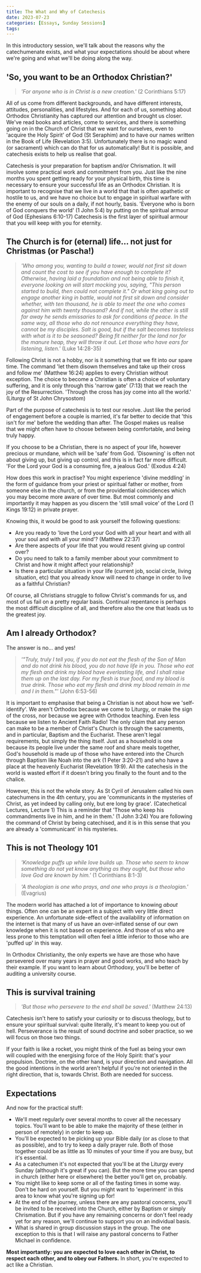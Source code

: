 ```yaml
---
title: The What and Why of Catechesis
date: 2023-07-23
categories: [Essays, Sunday Sessions]
tags:
---
```


In this introductory session, we'll talk about the reasons why the catechumenate exists, and what your expectations should be about where we're going and what we'll be doing along the way.

## 'So, you want to be an Orthodox Christian?'

> *'For anyone who is in Christ is a new creation.'* (2 Corinthians 5:17)

All of us come from different backgrounds, and have different interests, attitudes, personalities, and lifestyles. And for each of us, something about Orthodox Christianity has captured our attention and brought us closer. We've read books and articles, come to services, and there is something going on in the Church of Christ that we want for ourselves, even to 'acquire the Holy Spirit' of God (St Seraphim) and to have our names written in the Book of Life (Revelation 3:5). Unfortunately there is no magic wand (or sacrament) which can do that for us automatically! But it is possible, and catechesis exists to help us realise that goal.

Catechesis is your preparation for baptism and/or Chrismation. It will involve some practical work and commitment from you. Just like the nine months you spent getting ready for your physical birth, this time is necessary to ensure your successful life as an Orthodox Christian. It is important to recognise that we live in a world that that is often apathetic or hostile to us, and we have no choice but to engage in spiritual warfare with the enemy of our souls on a daily, if not hourly, basis. 'Everyone who is born of God conquers the world' (1 John 5:4) by putting on the spiritual armour of God (Ephesians 6:10-17) Catechesis is the first layer of spiritual armour that you will keep with you for eternity.

## The Church is for (eternal) life… not just for Christmas (or Pascha!)

> *'Who among you, wanting to build a tower, would not first sit down and count the cost to see if you have enough to complete it? Otherwise, having laid a foundation and not being able to finish it, everyone looking on will start mocking you, saying, "This person started to build, then could not complete it." Or what king going out to engage another king in battle, would not first sit down and consider whether, with ten thousand, he is able to meet the one who comes against him with twenty thousand? And if not, while the other is still far away he sends emissaries to ask for conditions of peace. In the same way, all those who do not renounce everything they have, cannot be my disciples. Salt is good, but if the salt becomes tasteless with what is it to be seasoned? Being fit neither for the land nor for the manure heap, they will throw it out. Let those who have ears for listening, listen.'* (Luke 14:28-35)

Following Christ is not a hobby, nor is it something that we fit into our spare time. The command 'let them disown themselves and take up their cross and follow me' (Matthew 16:24) applies to every Christian without exception. The choice to become a Christian is often a choice of voluntary suffering, and it is only through this 'narrow gate' (7:13) that we reach the joy of the Resurrection. 'Through the cross has joy come into all the world.' (Liturgy of St John Chrysostom)

Part of the purpose of catechesis is to test our resolve. Just like the period of engagement before a couple is married, it's far better to decide that 'this isn't for me' before the wedding than after. The Gospel makes us realise that we might often have to choose between being comfortable, and being truly happy.

If you choose to be a Christian, there is no aspect of your life, however precious or mundane, which will be 'safe' from God. 'Disowning' is often not about giving up, but giving up control, and this is in fact far more difficult. 'For the Lord your God is a consuming fire, a jealous God.' (Exodus 4:24)

How does this work in practise? You might experience 'divine meddling' in the form of guidance from your priest or spiritual father or mother, from someone else in the church, or from the providential coincidences which you may become more aware of over time. But most commonly and importantly it may happen as you discern the 'still small voice' of the Lord (1 Kings 19:12) in private prayer.

Knowing this, it would be good to ask yourself the following questions:

- Are you ready to 'love the Lord your God with all your heart and with all your soul and with all your mind'? (Matthew 22:37)
- Are there aspects of your life that you would resent giving up control over?
- Do you need to talk to a family member about your commitment to Christ and how it might affect your relationship?
- Is there a particular situation in your life (current job, social circle, living situation, etc) that you already know will need to change in order to live as a faithful Christian?

Of course, all Christians struggle to follow Christ's commands for us, and most of us fail on a pretty regular basis. Continual repentance is perhaps the most difficult discipline of all, and therefore also the one that leads us to the greatest joy.

## Am I already Orthodox?

The answer is no... and yes!

> *'"Truly, truly I tell you, if you do not eat the flesh of the Son of Man and do not drink his blood, you do not have life in you. Those who eat my flesh and drink my blood have everlasting life, and I shall raise them up on the last day. For my flesh is true food, and my blood is true drink. Those who eat my flesh and drink my blood remain in me and I in them."'* (John 6:53-56)

It is important to emphasise that being a Christian is not about how we 'self-identify'. We aren't Orthodox because we come to Liturgy, or make the sign of the cross, nor because we agree with Orthodox teaching. Even less because we listen to Ancient Faith Radio! The only claim that any person can make to be a member of Christ's Church is through the sacraments, and in particular, Baptism and the Eucharist. These aren't legal requirements, but simply the thing itself. Just as a household is one because its people live under the same roof and share meals together, God's household is made up of those who have entered into the Church through Baptism like Noah into the ark (1 Peter 3:20-21) and who have a place at the heavenly Eucharist (Revelation 19:9). All the catechesis in the world is wasted effort if it doesn't bring you finally to the fount and to the chalice.

However, this is not the whole story. As St Cyril of Jerusalem called his own catechumens in the 4th century, you are 'communicants in the mysteries of Christ, as yet indeed by calling only, but ere long by grace'. (Catechetical Lectures, Lecture 1) This is a reminder that 'Those who keep his commandments live in him, and he in them.' (1 John 3:24) You are following the command of Christ by being catechised, and it is in this sense that you are already a 'communicant' in his mysteries.

## This is not Theology 101

> *'Knowledge puffs up while love builds up. Those who seem to know something do not yet know anything as they ought, but those who love God are known by him.'* (1 Corinthians 8:1-3)

> *'A theologian is one who prays, and one who prays is a theologian.'* (Evagrius)

The modern world has attached a lot of importance to knowing *about* things. Often one can be an expert in a subject with very little direct experience. An unfortunate side-effect of the availability of information on the internet is that many of us have an over-inflated sense of our own knowledge when it is not based on experience. And those of us who are less prone to this temptation will often feel a little inferior to those who are 'puffed up' in this way.

In Orthodox Christianity, the only experts we have are those who have persevered over many years in prayer and good works, and who teach by their example. If you want to learn about Orthodoxy, you'll be better of auditing a university course.

## This is survival training

> *'But those who persevere to the end shall be saved.'* (Matthew 24:13)

Catechesis isn't here to satisfy your curiosity or to discuss theology, but to ensure your spiritual survival: quite literally, it's meant to keep you out of hell. Perseverance is the result of sound doctrine and sober practice, so we will focus on those two things.

If your faith is like a rocket, you might think of the fuel as being your own will coupled with the energising force of the Holy Spirit: that's your propulsion. Doctrine, on the other hand, is your direction and navigation. All the good intentions in the world aren't helpful if you're not oriented in the right direction, that is, towards Christ. Both are needed for success.

## Expectations

And now for the practical stuff:

- We'll meet regularly over several months to cover all the necessary topics. You'll want to be able to make the majority of these (either in person of remotely) in order to keep up.
- You'll be expected to be picking up your Bible daily (or as close to that as possible), and to try to keep a daily prayer rule. Both of those together could be as little as 10 minutes of your time if you are busy, but it's essential.
- As a catechumen it's not expected that you'll be at the Liturgy every Sunday (although it's great if you can). But the more time you can spend in church (either here or elsewhere) the better you'll get on, probably.
- You might like to keep some or all of the fasting times in some way. Don't be hard on yourself. But you might want to 'experiment' in this area to know what you're signing up for!
- At the end of the journey, unless there are any pastoral concerns, you'll be invited to be received into the Church, either by Baptism or simply Chrismation. But if you have any remaining concerns or don't feel ready yet for any reason, we'll continue to support you on an individual basis.
- What is shared in group discussion stays in the group. The one exception to this is that I will raise any pastoral concerns to Father Michael in confidence.

**Most importantly: you are expected to love each other in Christ, to respect each other, and to obey our Fathers.** In short, you're expected to act like a Christian.
